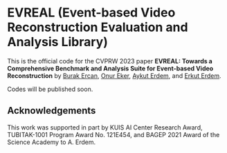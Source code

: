 # EVREAL (Event-based Video Reconstruction Evaluation and Analysis Library)

This is the official code for the CVPRW 2023 paper **EVREAL: Towards a Comprehensive Benchmark and Analysis Suite for Event-based Video Reconstruction** by [Burak Ercan](https://ercanburak.github.io/), [Onur Eker](https://github.com/ekeronur/), [Aykut Erdem](https://aykuterdem.github.io/), and [Erkut Erdem](https://web.cs.hacettepe.edu.tr/~erkut/).

Codes will be published soon.

## Acknowledgements

This work was supported in part by KUIS AI Center Research Award, TUBITAK-1001 Program Award No. 121E454, and BAGEP 2021 Award of the Science Academy to A. Erdem.
